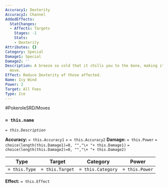```yaml
---
Accuracy1: Dexterity
Accuracy2: Channel
AddedEffects:
  StatChanges:
  - Affects: Targets
    Stages: -1
    Stats:
    - Dexterity
Attributes: {}
Category: Special
Damage1: Special
Damage2: ''
Description: A breeze so cold that it chills you to the bone, making it harder to
  move.
Effect: Reduce Dexterity of those affected.
Name: Icy Wind
Power: 2
Target: All Foes
Type: Ice
---
```


#PokeroleSRD/Moves

### `= this.name` 
*`= this.Description`*

**Accuracy:** `= this.Accuracy1` + `= this.Accuracy2`
**Damage:** `= this.Power` `= choice(length(this.Damage1)=0, "","\+ "+ this.Damage1)` `= choice(length(this.Damage2)=0, "","\+ "+ this.Damage2)`

| Type          | Target          | Category          | Power          |
| ------------- | --------------- | ----------------  | -------------- |
| `= this.Type` | `= this.Target` | `= this.Category` | `= this.Power` | 

**Effect:** `= this.Effect`